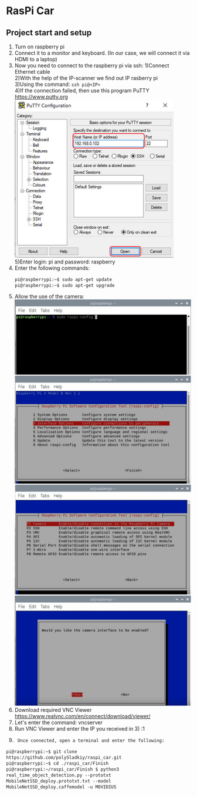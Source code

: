 # RasPi Car
## Project start and setup
1.	Turn on raspberry pi
2.	Connect it to a monitor and keyboard. (In our case, we will connect it via HDMI to a laptop)
3.	Now you need to connect to the raspberry pi via ssh:
		1)Connect Ethernet cable   
		2)With the help of the IP-scanner we find out IP rasberry pi   
		3)Using the command: ```ssh pi@<IP>```   
		4)If the connection failed, then use this program PuTTY https://www.putty.org   
		![Porky without Wires](./img_in_redme/ssh1.png)   
		5)Enter login: pi and password: raspberry    
4.	Enter the following commands:
	```console
	pi@raspberrypi:~$ sudo apt-get update 
	pi@raspberrypi:~$ sudo apt-get upgrade
	```
5.	Allow the use of the camera:
	![Porky without Wis](./img_in_redme/Cam1.png)   
	![Porky whout Wires](./img_in_redme/Cam2.png)   
	![Porky hout Wires](./img_in_redme/Cam3.png)   
	![Po without Wires](./img_in_redme/Cam4.png)   
6.	Download required VNC Viewer  https://www.realvnc.com/en/connect/download/viewer/
7.	Let's enter the command: vncserver
8.	Run VNC Viewer and enter the IP you received in 3)  <ip>:1
9.  	Once connected, open a terminal and enter the following:
	
  ```console
  pi@raspberrypi:~$ git clone https://github.com/polySladkiy/raspi_car.git
  pi@raspberrypi:~$ cd ./raspi_car/Finish
  pi@raspberrypi:~/raspi_car/Finish $ python3 real_time_object_detection.py --prototxt MobileNetSSD_deploy.prototxt.txt --model MobileNetSSD_deploy.caffemodel -u MOVIDIUS
  ```
